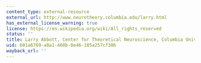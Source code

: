 ```yaml
---
content_type: external-resource
external_url: http://www.neurotheory.columbia.edu/larry.html
has_external_license_warning: true
license: https://en.wikipedia.org/wiki/All_rights_reserved
status: ''
title: Larry Abbott, Center for Theoretical Neuroscience, Columbia University
uid: 601a6769-a8a1-460b-8e46-185a257cf386
wayback_url: ''
---
```

